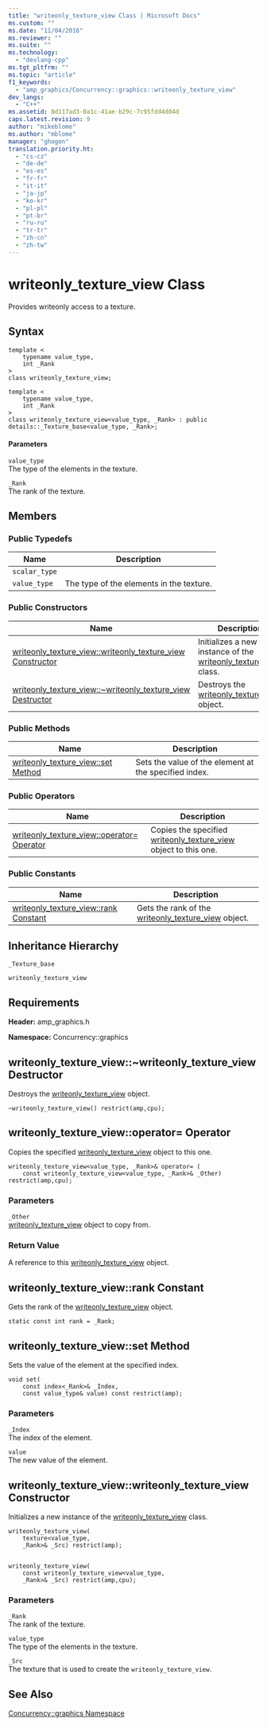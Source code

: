 ```yaml
---
title: "writeonly_texture_view Class | Microsoft Docs"
ms.custom: ""
ms.date: "11/04/2016"
ms.reviewer: ""
ms.suite: ""
ms.technology: 
  - "devlang-cpp"
ms.tgt_pltfrm: ""
ms.topic: "article"
f1_keywords: 
  - "amp_graphics/Concurrency::graphics::writeonly_texture_view"
dev_langs: 
  - "C++"
ms.assetid: 8d117ad3-0a1c-41ae-b29c-7c95fdd4d04d
caps.latest.revision: 9
author: "mikeblome"
ms.author: "mblome"
manager: "ghogen"
translation.priority.ht: 
  - "cs-cz"
  - "de-de"
  - "es-es"
  - "fr-fr"
  - "it-it"
  - "ja-jp"
  - "ko-kr"
  - "pl-pl"
  - "pt-br"
  - "ru-ru"
  - "tr-tr"
  - "zh-cn"
  - "zh-tw"
---
```

# writeonly_texture_view Class
Provides writeonly access to a texture.  
  
## Syntax  
  
```  
template <
    typename value_type,  
    int _Rank  
>  
class writeonly_texture_view;  
 
template <
    typename value_type,  
    int _Rank  
>  
class writeonly_texture_view<value_type, _Rank> : public details::_Texture_base<value_type, _Rank>;  
```  
  
#### Parameters  
 `value_type`  
 The type of the elements in the texture.  
  
 `_Rank`  
 The rank of the texture.  
  
## Members  
  
### Public Typedefs  
  
|Name|Description|  
|----------|-----------------|  
|`scalar_type`||  
|`value_type`|The type of the elements in the texture.|  
  
### Public Constructors  
  
|Name|Description|  
|----------|-----------------|  
|[writeonly_texture_view::writeonly_texture_view Constructor](#ctor)|Initializes a new instance of the [writeonly_texture_view](writeonly-texture-view-class.md) class.|  
|[writeonly_texture_view::~writeonly_texture_view Destructor](#ctor)|Destroys the [writeonly_texture_view](writeonly-texture-view-class.md) object.|  
  
### Public Methods  
  
|Name|Description|  
|----------|-----------------|  
|[writeonly_texture_view::set Method](#set)|Sets the value of the element at the specified index.|  
  
### Public Operators  
  
|Name|Description|  
|----------|-----------------|  
|[writeonly_texture_view::operator= Operator](#operator_eq)|Copies the specified [writeonly_texture_view](writeonly-texture-view-class.md) object to this one.|  
  
### Public Constants  
  
|Name|Description|  
|----------|-----------------|  
|[writeonly_texture_view::rank Constant](#rank)|Gets the rank of the [writeonly_texture_view](writeonly-texture-view-class.md) object.|  
  
## Inheritance Hierarchy  
 `_Texture_base`  
  
 `writeonly_texture_view`  
  
## Requirements  
 **Header:** amp_graphics.h  
  
 **Namespace:** Concurrency::graphics  
  
##  <a name="dtor"></a>  writeonly_texture_view::~writeonly_texture_view Destructor  
 Destroys the [writeonly_texture_view](writeonly-texture-view-class.md) object.  
  
```  
~writeonly_texture_view() restrict(amp,cpu);
```  
  
##  <a name="operator_eq"></a>  writeonly_texture_view::operator= Operator  
 Copies the specified [writeonly_texture_view](writeonly-texture-view-class.md) object to this one.  
  
```  
writeonly_texture_view<value_type, _Rank>& operator= (
    const writeonly_texture_view<value_type, _Rank>& _Other) restrict(amp,cpu);
```  
  
### Parameters  
 `_Other`  
 [writeonly_texture_view](writeonly-texture-view-class.md) object to copy from.  
  
### Return Value  
 A reference to this [writeonly_texture_view](writeonly-texture-view-class.md) object.  
  
##  <a name="rank"></a>  writeonly_texture_view::rank Constant  
 Gets the rank of the [writeonly_texture_view](writeonly-texture-view-class.md) object.  
  
```  
static const int rank = _Rank;  
```  
  
##  <a name="set"></a>  writeonly_texture_view::set Method  
 Sets the value of the element at the specified index.  
  
```  
void set(
    const index<_Rank>& _Index,  
    const value_type& value) const restrict(amp);
```  
  
### Parameters  
 `_Index`  
 The index of the element.  
  
 `value`  
 The new value of the element.  
  
##  <a name="ctor"></a>  writeonly_texture_view::writeonly_texture_view Constructor  
 Initializes a new instance of the [writeonly_texture_view](writeonly-texture-view-class.md) class.  
  
```  
writeonly_texture_view(
    texture<value_type, 
    _Rank>& _Src) restrict(amp);

 
writeonly_texture_view(
    const writeonly_texture_view<value_type,  
    _Rank>& _Src) restrict(amp,cpu);
```  
  
### Parameters  
 `_Rank`  
 The rank of the texture.  
  
 `value_type`  
 The type of the elements in the texture.  
  
 `_Src`  
 The texture that is used to create the `writeonly_texture_view`.  
  
## See Also  
 [Concurrency::graphics Namespace](concurrency-graphics-namespace.md)
